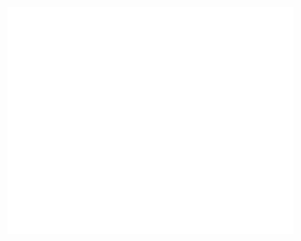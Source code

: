 <div align="center">
	<br>
	<a href="https://raw.githubusercontent.com/yihong0618/test_svg/main/readme.md">
		<img src="test.svg" width="800" height="400" alt="Click to see the source">
	</a>
	<br>
</div>

